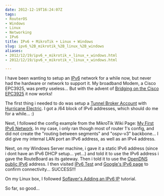 ```yaml
---
date: 2012-12-19T16:24:07Z
tags:
- RouterOS
- Windows
- Linux
- Networking
- IPv6
title: IPv6 + MikroTik + Linux + Windows
slug: ipv6_%2B_mikrotik_%2B_linux_%2B_windows
aliases:
- 2012/12/19/ipv6_+_mikrotik_+_linux_+_windows.html
- 2012/12/19/ipv6_+_mikrotik_+_linux_+_windows.html

---
```

 

I have been wanting to setup an [IPv6][1] network for a while now, but never had the hardware or network to support it. My broadband Modem, a Cisco EPC3925, was pretty useless... But with the advent of [Bridging on the Cisco EPC3925][2] it now works!

The first thing i needed to do was setup a [Tunnel Broker Account][5] with [Hurricane Electric][6]. I got a /64 block of IPv6 addresses, which should do me for a while... :) 

Next, I followed the config example from the MikroTik Wiki Page: [My First IPv6 Network][4]. In my case, i only ran though most of router 1's config, and did not create the "routing between segments" and "ospv-v3" backbone... I did give my internal LAN port an IPv6 address, as well as an IPv4 address. 

Next, on my Windows Server machine, i gave it a static IPv6 address (since i dont have an IPv6 DHCP setup... yet...) and told it to use the IPv6 address i gave the RouteBoard as its gateway. Then i told it to use the [OpenDNS][7] [public IPv6][8] address. I then visited [IPv6 Test][9] and [Google's IPv6 page][10] to confirm connectivity... SUCCESS!!!

On my Linux box, I followed [Soflayer's Adding an IPv6 IP][11] tutorial. 

So far, so good... 

[1]:http://en.wikipedia.org/wiki/Ipv6
[2]:http://tiernanotoole.ie/2012/10/02/Enabling-true-briding-mode-on-Cisco-EPC3925.html
[3]:http://knowledgelayer.softlayer.com/questions/468/Adding+IPv6+to+Ubuntu+systems
[4]:http://wiki.mikrotik.com/wiki/Manual:My_First_IPv6_Network
[5]:http://www.tunnelbroker.net/
[6]:http://www.he.net
[7]:http://www.opendns.com
[8]:http://www.opendns.com/ipv6
[9]:http://www.ipv6-test.com
[10]:http://ipv6.google.com
[11]:http://knowledgelayer.softlayer.com/questions/468/Adding+IPv6+to+Ubuntu+systems
